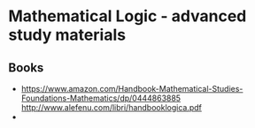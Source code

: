 # Mathematical Logic - advanced study materials

## Books
-  https://www.amazon.com/Handbook-Mathematical-Studies-Foundations-Mathematics/dp/0444863885 http://www.alefenu.com/libri/handbooklogica.pdf
- 
